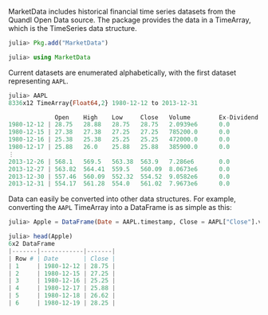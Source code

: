 MarketData includes historical financial time series datasets from the Quandl Open Data source. The package provides the data in a TimeArray, which is the TimeSeries data structure.

````julia
julia> Pkg.add("MarketData")

julia> using MarketData
````
Current datasets are enumerated alphabetically, with the first dataset representing `AAPL`. 

````julia
julia> AAPL
8336x12 TimeArray{Float64,2} 1980-12-12 to 2013-12-31

             Open    High    Low     Close   Volume        Ex-Dividend  Split Ratio  Adj. Open  Adj. High  Adj. Low  Adj. Close  Adj. Volume
1980-12-12 | 28.75   28.88   28.75   28.75   2.0939e6      0.0          1.0          3.38       3.39       3.38      3.38        1.67512e7
1980-12-15 | 27.38   27.38   27.25   27.25   785200.0      0.0          1.0          3.22       3.22       3.2       3.2         6.2816e6
1980-12-16 | 25.38   25.38   25.25   25.25   472000.0      0.0          1.0          2.98       2.98       2.97      2.97        3.776e6
1980-12-17 | 25.88   26.0    25.88   25.88   385900.0      0.0          1.0          3.04       3.05       3.04      3.04        3.0872e6
⋮
2013-12-26 | 568.1   569.5   563.38  563.9   7.286e6       0.0          1.0          564.74     566.13     560.05    560.56      7.286e6
2013-12-27 | 563.82  564.41  559.5   560.09  8.0673e6      0.0          1.0          560.48     561.07     556.19    556.78      8.0673e6
2013-12-30 | 557.46  560.09  552.32  554.52  9.0582e6      0.0          1.0          554.16     556.78     549.05    551.24      9.0582e6
2013-12-31 | 554.17  561.28  554.0   561.02  7.9673e6      0.0          1.0          550.89     557.96     550.72    557.7       7.9673e6
````

Data can easily be converted into other data structures. For example, converting the `AAPL` TimeArray into a DataFrame is as simple as this:

````julia
julia> Apple = DataFrame(Date = AAPL.timestamp, Close = AAPL["Close"].values);

julia> head(Apple)
6x2 DataFrame
|-------|------------|-------|
| Row # | Date       | Close |
| 1     | 1980-12-12 | 28.75 |
| 2     | 1980-12-15 | 27.25 |
| 3     | 1980-12-16 | 25.25 |
| 4     | 1980-12-17 | 25.88 |
| 5     | 1980-12-18 | 26.62 |
| 6     | 1980-12-19 | 28.25 |
````
